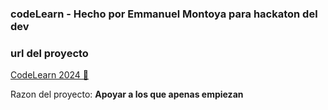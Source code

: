 ### codeLearn - Hecho por Emmanuel Montoya para hackaton del dev

### url del proyecto

<a href="https://chatbotsabanet.com/codeLearn2024/index.php?vista=index">CodeLearn 2024 💓</a>

<p>Razon del proyecto: <strong>Apoyar a los que apenas empiezan</strong></p>
